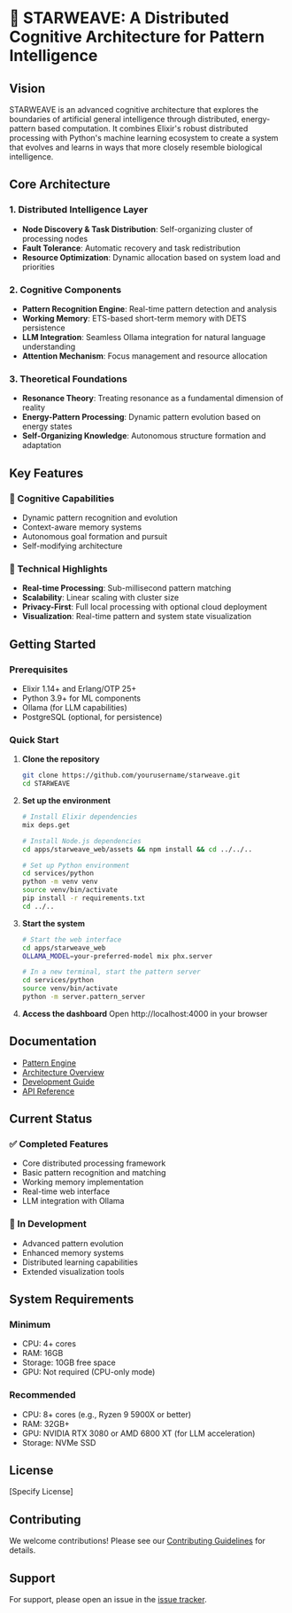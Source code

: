 # 🌌 STARWEAVE: A Distributed Cognitive Architecture for Pattern Intelligence

## Vision
STARWEAVE is an advanced cognitive architecture that explores the boundaries of artificial general intelligence through distributed, energy-pattern based computation. It combines Elixir's robust distributed processing with Python's machine learning ecosystem to create a system that evolves and learns in ways that more closely resemble biological intelligence.

## Core Architecture

### 1. Distributed Intelligence Layer
- **Node Discovery & Task Distribution**: Self-organizing cluster of processing nodes
- **Fault Tolerance**: Automatic recovery and task redistribution
- **Resource Optimization**: Dynamic allocation based on system load and priorities

### 2. Cognitive Components
- **Pattern Recognition Engine**: Real-time pattern detection and analysis
- **Working Memory**: ETS-based short-term memory with DETS persistence
- **LLM Integration**: Seamless Ollama integration for natural language understanding
- **Attention Mechanism**: Focus management and resource allocation

### 3. Theoretical Foundations
- **Resonance Theory**: Treating resonance as a fundamental dimension of reality
- **Energy-Pattern Processing**: Dynamic pattern evolution based on energy states
- **Self-Organizing Knowledge**: Autonomous structure formation and adaptation

## Key Features

### 🧠 Cognitive Capabilities
- Dynamic pattern recognition and evolution
- Context-aware memory systems
- Autonomous goal formation and pursuit
- Self-modifying architecture

### 🚀 Technical Highlights
- **Real-time Processing**: Sub-millisecond pattern matching
- **Scalability**: Linear scaling with cluster size
- **Privacy-First**: Full local processing with optional cloud deployment
- **Visualization**: Real-time pattern and system state visualization

## Getting Started

### Prerequisites
- Elixir 1.14+ and Erlang/OTP 25+
- Python 3.9+ for ML components
- Ollama (for LLM capabilities)
- PostgreSQL (optional, for persistence)

### Quick Start

1. **Clone the repository**
   ```bash
   git clone https://github.com/yourusername/starweave.git
   cd STARWEAVE
   ```

2. **Set up the environment**
   ```bash
   # Install Elixir dependencies
   mix deps.get
   
   # Install Node.js dependencies
   cd apps/starweave_web/assets && npm install && cd ../../..
   
   # Set up Python environment
   cd services/python
   python -m venv venv
   source venv/bin/activate
   pip install -r requirements.txt
   cd ../..
   ```

3. **Start the system**
   ```bash
   # Start the web interface
   cd apps/starweave_web
   OLLAMA_MODEL=your-preferred-model mix phx.server
   
   # In a new terminal, start the pattern server
   cd services/python
   source venv/bin/activate
   python -m server.pattern_server
   ```

4. **Access the dashboard**
   Open http://localhost:4000 in your browser

## Documentation

- [Pattern Engine](./docs/pattern-engine.md)
- [Architecture Overview](./docs/architecture.md)
- [Development Guide](./docs/development.md)
- [API Reference](./docs/api-reference.md)

## Current Status

### ✅ Completed Features
- Core distributed processing framework
- Basic pattern recognition and matching
- Working memory implementation
- Real-time web interface
- LLM integration with Ollama

### 🚧 In Development
- Advanced pattern evolution
- Enhanced memory systems
- Distributed learning capabilities
- Extended visualization tools

## System Requirements

### Minimum
- CPU: 4+ cores
- RAM: 16GB
- Storage: 10GB free space
- GPU: Not required (CPU-only mode)

### Recommended
- CPU: 8+ cores (e.g., Ryzen 9 5900X or better)
- RAM: 32GB+
- GPU: NVIDIA RTX 3080 or AMD 6800 XT (for LLM acceleration)
- Storage: NVMe SSD

## License
[Specify License]

## Contributing
We welcome contributions! Please see our [Contributing Guidelines](CONTRIBUTING.md) for details.

## Support
For support, please open an issue in the [issue tracker](https://github.com/yourusername/starweave/issues).
